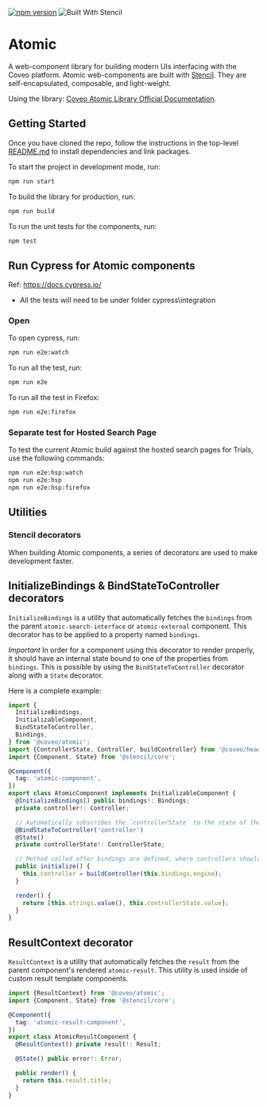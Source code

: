[![npm version](https://badge.fury.io/js/@coveo%2Fatomic.svg)](https://badge.fury.io/js/@coveo%2Fatomic)
![Built With Stencil](https://img.shields.io/badge/-Built%20With%20Stencil-16161d.svg?logo=data%3Aimage%2Fsvg%2Bxml%3Bbase64%2CPD94bWwgdmVyc2lvbj0iMS4wIiBlbmNvZGluZz0idXRmLTgiPz4KPCEtLSBHZW5lcmF0b3I6IEFkb2JlIElsbHVzdHJhdG9yIDE5LjIuMSwgU1ZHIEV4cG9ydCBQbHVnLUluIC4gU1ZHIFZlcnNpb246IDYuMDAgQnVpbGQgMCkgIC0tPgo8c3ZnIHZlcnNpb249IjEuMSIgaWQ9IkxheWVyXzEiIHhtbG5zPSJodHRwOi8vd3d3LnczLm9yZy8yMDAwL3N2ZyIgeG1sbnM6eGxpbms9Imh0dHA6Ly93d3cudzMub3JnLzE5OTkveGxpbmsiIHg9IjBweCIgeT0iMHB4IgoJIHZpZXdCb3g9IjAgMCA1MTIgNTEyIiBzdHlsZT0iZW5hYmxlLWJhY2tncm91bmQ6bmV3IDAgMCA1MTIgNTEyOyIgeG1sOnNwYWNlPSJwcmVzZXJ2ZSI%2BCjxzdHlsZSB0eXBlPSJ0ZXh0L2NzcyI%2BCgkuc3Qwe2ZpbGw6I0ZGRkZGRjt9Cjwvc3R5bGU%2BCjxwYXRoIGNsYXNzPSJzdDAiIGQ9Ik00MjQuNywzNzMuOWMwLDM3LjYtNTUuMSw2OC42LTkyLjcsNjguNkgxODAuNGMtMzcuOSwwLTkyLjctMzAuNy05Mi43LTY4LjZ2LTMuNmgzMzYuOVYzNzMuOXoiLz4KPHBhdGggY2xhc3M9InN0MCIgZD0iTTQyNC43LDI5Mi4xSDE4MC40Yy0zNy42LDAtOTIuNy0zMS05Mi43LTY4LjZ2LTMuNkgzMzJjMzcuNiwwLDkyLjcsMzEsOTIuNyw2OC42VjI5Mi4xeiIvPgo8cGF0aCBjbGFzcz0ic3QwIiBkPSJNNDI0LjcsMTQxLjdIODcuN3YtMy42YzAtMzcuNiw1NC44LTY4LjYsOTIuNy02OC42SDMzMmMzNy45LDAsOTIuNywzMC43LDkyLjcsNjguNlYxNDEuN3oiLz4KPC9zdmc%2BCg%3D%3D&colorA=16161d&style=flat-square)

# Atomic

A web-component library for building modern UIs interfacing with the Coveo platform. Atomic web-components are built with [Stencil](https://stenciljs.com/docs/introduction). They are self-encapsulated, composable, and light-weight.

Using the library: [Coveo Atomic Library Official Documentation](https://docs.coveo.com/en/atomic/latest/).

## Getting Started

Once you have cloned the repo, follow the instructions in the top-level [README.md](../../README.md) to install dependencies and link packages.

To start the project in development mode, run:

```bash
npm run start
```

To build the library for production, run:

```bash
npm run build
```

To run the unit tests for the components, run:

```bash
npm test
```

## Run Cypress for Atomic components

Ref: https://docs.cypress.io/

- All the tests will need to be under folder cypress\integration

### Open

To open cypress, run:

```sh
npm run e2e:watch
```

To run all the test, run:

```sh
npm run e2e
```

To run all the test in Firefox:

```sh
npm run e2e:firefox
```

### Separate test for Hosted Search Page

To test the current Atomic build against the hosted search pages for Trials, use the following commands:

```sh
npm run e2e:hsp:watch
npm run e2e:hsp
npm run e2e:hsp:firefox
```

## Utilities

### Stencil decorators

When building Atomic components, a series of decorators are used to make development faster.

## InitializeBindings & BindStateToController decorators

`InitializeBindings` is a utility that automatically fetches the `bindings` from the parent `atomic-search-interface` or `atomic-external` component. This decorator has to be applied to a property named `bindings`.

_Important_ In order for a component using this decorator to render properly, it should have an internal state bound to one of the properties from `bindings`. This is possible by using the `BindStateToController` decorator along with a `State` decorator.

Here is a complete example:

```typescript
import {
  InitializeBindings,
  InitializableComponent,
  BindStateToController,
  Bindings,
} from '@coveo/atomic';
import {ControllerState, Controller, buildController} from '@coveo/headless';
import {Component, State} from '@stencil/core';

@Component({
  tag: 'atomic-component',
})
export class AtomicComponent implements InitializableComponent {
  @InitializeBindings() public bindings!: Bindings;
  private controller!: Controller;

  // Automatically subscribes the `controllerState` to the state of the `controller`
  @BindStateToController('controller')
  @State()
  private controllerState!: ControllerState;

  // Method called after bindings are defined, where controllers should be initialized
  public initialize() {
    this.controller = buildController(this.bindings.engine);
  }

  render() {
    return [this.strings.value(), this.controllerState.value];
  }
}
```

## ResultContext decorator

`ResultContext` is a utility that automatically fetches the `result` from the parent component's rendered `atomic-result`. This utility is used inside of custom result template components.

```typescript
import {ResultContext} from '@coveo/atomic';
import {Component, State} from '@stencil/core';

@Component({
  tag: 'atomic-result-component',
})
export class AtomicResultComponent {
  @ResultContext() private result!: Result;

  @State() public error!: Error;

  public render() {
    return this.result.title;
  }
}
```
